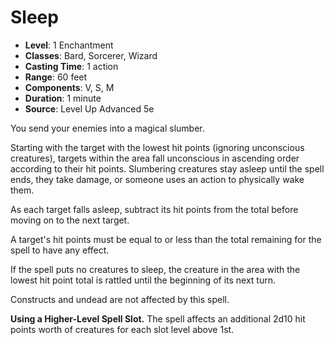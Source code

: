 # Sleep

- **Level**: 1 Enchantment
- **Classes**: Bard, Sorcerer, Wizard
- **Casting Time**: 1 action
- **Range**: 60 feet
- **Components**: V, S, M
- **Duration**: 1 minute
- **Source**: Level Up Advanced 5e

You send your enemies into a magical slumber.

Starting with the target with the lowest hit points (ignoring unconscious creatures), targets within the area fall unconscious in ascending order according to their hit points. Slumbering creatures stay asleep until the spell ends, they take damage, or someone uses an action to physically wake them.

As each target falls asleep, subtract its hit points from the total before moving on to the next target.

A target's hit points must be equal to or less than the total remaining for the spell to have any effect.

If the spell puts no creatures to sleep, the creature in the area with the lowest hit point total is rattled until the beginning of its next turn.

Constructs and undead are not affected by this spell.

**Using a Higher-Level Spell Slot.** The spell affects an additional 2d10 hit points worth of creatures for each slot level above 1st.
